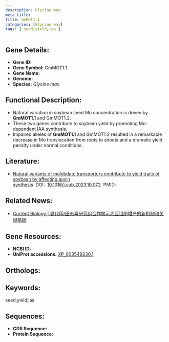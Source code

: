 ```yaml
---
description: Glycine max
meta_title:
title: GmMOT1.1
categories: [Glycine max]
tags: [ seed,yield,iaa ]
---
```


## Gene Details:
- **Gene ID:**	[]()
- **Gene Symbol:** GmMOT1.1
- **Gene Name:** 
- **Genome:** []()
- **Species:** *Glycine max*

## Functional Description:
   - Natural variation in soybean seed Mo concentration is driven by **GmMOT1.1** and GmMOT1.2.
   - These two genes contribute to soybean yield by promoting Mo-dependent IAA synthesis.
   - Impaired alleles of **GmMOT1.1** and GmMOT1.2 resulted in a remarkable decrease in Mo translocation from roots to shoots and a dramatic yield penalty under normal conditions.

## Literature:
   - [Natural variants of molybdate transporters contribute to yield traits of soybean by affecting auxin synthesis]( https://www.sciencedirect.com/science/article/pii/S0960982223015105)&nbsp;&nbsp;DOI:&nbsp;&nbsp;[10.1016/j.cub.2023.10.072](https://www.sciencedirect.com/science/article/pii/S0960982223015105)&nbsp;&nbsp;PMID:&nbsp;&nbsp;[](https://pubmed.ncbi.nlm.nih.gov//)

## Related News:
   - [Current Biology | 晁代印/田志喜研究组合作揭示大豆钼肥增产的新机制和关键基因](https://mp.weixin.qq.com/s?__biz=MzIyOTY2NDYyNQ==&mid=2247586954&idx=4&sn=d0d818df31d8333ff292e317fb98eb71&chksm=81f5e4d62ec4a0668aefb1b784f4d9713032a393f0ec5e97a1f233c0b3b4dac959458eeecbcd&scene=27#wechat_redirect)

## Gene Resources:
- **NCBI ID:** [](https://www.ncbi.nlm.nih.gov/gene/?term=)
- **UniProt accessions:** [XP_003549230.1](https://www.uniprot.org/uniprotkb/XP_003549230.1/entry)

## Orthologs:

## Keywords:
seed,yield,iaa

## Sequences:
- **CDS Sequence:**
- **Protein Sequence:**
